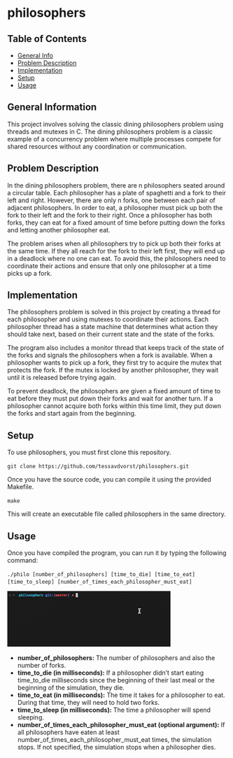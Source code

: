 # philosophers

## Table of Contents
* [General Info](#general-information)
* [Problem Description](#problem-description)
* [Implementation](#implementation)
* [Setup](#setup)
* [Usage](#usage)

## General Information
This project involves solving the classic dining philosophers problem using threads and mutexes in C. The dining philosophers problem is a classic example of a concurrency problem where multiple processes compete for shared resources without any coordination or communication.

## Problem Description
In the dining philosophers problem, there are n philosophers seated around a circular table. Each philosopher has a plate of spaghetti and a fork to their left and right. However, there are only n forks, one between each pair of adjacent philosophers. In order to eat, a philosopher must pick up both the fork to their left and the fork to their right. Once a philosopher has both forks, they can eat for a fixed amount of time before putting down the forks and letting another philosopher eat.

The problem arises when all philosophers try to pick up both their forks at the same time. If they all reach for the fork to their left first, they will end up in a deadlock where no one can eat. To avoid this, the philosophers need to coordinate their actions and ensure that only one philosopher at a time picks up a fork.

## Implementation
The philosophers problem is solved in this project by creating a thread for each philosopher and using mutexes to coordinate their actions. Each philosopher thread has a state machine that determines what action they should take next, based on their current state and the state of the forks.

The program also includes a monitor thread that keeps track of the state of the forks and signals the philosophers when a fork is available. When a philosopher wants to pick up a fork, they first try to acquire the mutex that protects the fork. If the mutex is locked by another philosopher, they wait until it is released before trying again.

To prevent deadlock, the philosophers are given a fixed amount of time to eat before they must put down their forks and wait for another turn. If a philosopher cannot acquire both forks within this time limit, they put down the forks and start again from the beginning.

## Setup
To use philosophers, you must first clone this repository.

`git clone https://github.com/tessavdvorst/philosophers.git`

Once you have the source code, you can compile it using the provided Makefile.

`make`

This will create an executable file called philosophers in the same directory.

## Usage
Once you have compiled the program, you can run it by typing the following command:

`./philo [number_of_philosophers] [time_to_die] [time_to_eat] [time_to_sleep] [number_of_times_each_philosopher_must_eat]`

![](https://github.com/tessavdvorst/philosophers/blob/master/philo.gif)

* **number_of_philosophers:** The number of philosophers and also the number
of forks.
* **time_to_die (in milliseconds):** If a philosopher didn’t start eating time_to_die
milliseconds since the beginning of their last meal or the beginning of the simulation, they die.
* **time_to_eat (in milliseconds):** The time it takes for a philosopher to eat.
During that time, they will need to hold two forks.
* **time_to_sleep (in milliseconds):** The time a philosopher will spend sleeping.
* **number_of_times_each_philosopher_must_eat (optional argument):** If all
philosophers have eaten at least number_of_times_each_philosopher_must_eat
times, the simulation stops. If not specified, the simulation stops when a
philosopher dies.